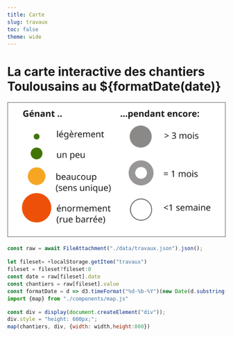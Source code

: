 ```yaml
---
title: Carte
slug: travaux
toc: false
theme: wide
---
```


# La carte interactive des chantiers Toulousains au ${formatDate(date)}

![](./legend.svg)
```js
const raw = await FileAttachment("./data/travaux.json").json();
````

```js
let fileset= +localStorage.getItem("travaux")
fileset = fileset?fileset:0
const date = raw[fileset].date
const chantiers = raw[fileset].value
const formatDate = d => d3.timeFormat("%d-%b-%Y")(new Date(d.substring(0,10)))
import {map} from "./components/map.js"
```

```js
const div = display(document.createElement("div"));
div.style = "height: 600px;";
map(chantiers, div, {width: width,height:800})
```


